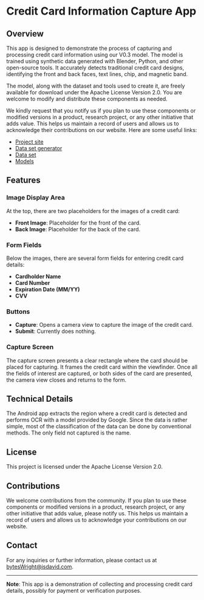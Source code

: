 # Credit Card Information Capture App

## Overview

This app is designed to demonstrate the process of capturing and processing credit card information using our V0.3 model. The model is trained using synthetic data generated with Blender, Python, and other open-source tools. It accurately detects traditional credit card designs, identifying the front and back faces, text lines, chip, and magnetic band.

The model, along with the dataset and tools used to create it, are freely available for download under the Apache License Version 2.0. You are welcome to modify and distribute these components as needed.

We kindly request that you notify us if you plan to use these components or modified versions in a product, research project, or any other initiative that adds value. This helps us maintain a record of users and allows us to acknowledge their contributions on our website. Here are some useful links:

- [Project site](http://localhost:3000/visionCardDocs/#/)
- [Data set generator](https://github.com/bytesWright/creditCardDetectionDSG)
- [Data set](https://huggingface.co/datasets/bytesWright/creditCardDetectionDS)
- [Models](https://huggingface.co/bytesWright/creditCardDetection)

## Features

### Image Display Area
At the top, there are two placeholders for the images of a credit card:
- **Front Image**: Placeholder for the front of the card.
- **Back Image**: Placeholder for the back of the card.

### Form Fields
Below the images, there are several form fields for entering credit card details:
- **Cardholder Name**
- **Card Number**
- **Expiration Date (MM/YY)**
- **CVV**

### Buttons
- **Capture**: Opens a camera view to capture the image of the credit card.
- **Submit**: Currently does nothing.

### Capture Screen
The capture screen presents a clear rectangle where the card should be placed for capturing. It frames the credit card within the viewfinder. Once all the fields of interest are captured, or both sides of the card are presented, the camera view closes and returns to the form.

## Technical Details
The Android app extracts the region where a credit card is detected and performs OCR with a model provided by Google. Since the data is rather simple, most of the classification of the data can be done by conventional methods. The only field not captured is the name.

## License
This project is licensed under the Apache License Version 2.0.

## Contributions
We welcome contributions from the community. If you plan to use these components or modified versions in a product, research project, or any other initiative that adds value, please notify us. This helps us maintain a record of users and allows us to acknowledge your contributions on our website.

## Contact
For any inquiries or further information, please contact us at bytesWright@isdavid.com.

---

**Note**: This app is a demonstration of collecting and processing credit card details, possibly for payment or verification purposes.

